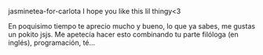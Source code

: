jasminetea-for-carlota
I hope you like this lil thingy<3

En poquisimo tiempo te aprecio mucho y bueno, lo que ya sabes, me gustas un pokito jsjs. Me apetecía hacer esto combinando tu parte filóloga (en inglés), programación, té...
